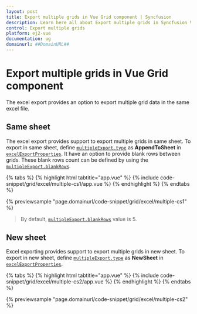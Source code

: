 ```yaml
---
layout: post
title: Export multiple grids in Vue Grid component | Syncfusion
description: Learn here all about Export multiple grids in Syncfusion Vue Grid component of Syncfusion Essential JS 2 and more.
control: Export multiple grids 
platform: ej2-vue
documentation: ug
domainurl: ##DomainURL##
---
```


# Export multiple grids in Vue Grid component

The excel export provides an option to export multiple grid data in the same excel file.

## Same sheet

The excel export provides support to export multiple grids in same sheet.
To export in same sheet, define [`multipleExport.type`](https://ej2.syncfusion.com/vue/documentation/api/grid/multipleExport/#type) as **AppendToSheet** in [`excelExportProperties`](https://ej2.syncfusion.com/vue/documentation/api/grid/excelExportProperties).
It have an option to provide blank rows between grids. These blank rows count can be defined by using the [`multipleExport.blankRows`](https://ej2.syncfusion.com/vue/documentation/api/grid/multipleExport/#blankrows).

{% tabs %}
{% highlight html tabtitle="app.vue" %}
{% include code-snippet/grid/excel/multiple-cs1/app.vue %}
{% endhighlight %}
{% endtabs %}
        
{% previewsample "page.domainurl/code-snippet/grid/excel/multiple-cs1" %}

>By default, [`multipleExport.blankRows`](https://ej2.syncfusion.com/vue/documentation/api/grid/multipleExport/#blankrows) value is 5.

## New sheet

Excel exporting provides support to export multiple grids in new sheet.
To export in new sheet, define  [`multipleExport.type`](https://ej2.syncfusion.com/vue/documentation/api/grid/multipleExport/#blankrows) as **NewSheet** in [`excelExportProperties`](https://ej2.syncfusion.com/vue/documentation/api/grid/excelExportProperties).

{% tabs %}
{% highlight html tabtitle="app.vue" %}
{% include code-snippet/grid/excel/multiple-cs2/app.vue %}
{% endhighlight %}
{% endtabs %}
        
{% previewsample "page.domainurl/code-snippet/grid/excel/multiple-cs2" %}
